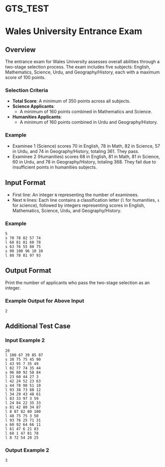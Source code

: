# GTS_TEST

# Wales University Entrance Exam

## Overview
The entrance exam for Wales University assesses overall abilities through a two-stage selection process. The exam includes five subjects: English, Mathematics, Science, Urdu, and Geography/History, each with a maximum score of 100 points.

### Selection Criteria
- **Total Score**: A minimum of 350 points across all subjects.
- **Science Applicants**:
    - A minimum of 160 points combined in Mathematics and Science.
- **Humanities Applicants**:
    - A minimum of 160 points combined in Urdu and Geography/History.

### Example
- Examinee 1 (Science) scores 70 in English, 78 in Math, 82 in Science, 57 in Urdu, and 74 in Geography/History, totaling 361. They pass.
- Examinee 2 (Humanities) scores 68 in English, 81 in Math, 81 in Science, 60 in Urdu, and 78 in Geography/History, totaling 368. They fail due to insufficient points in humanities subjects.

## Input Format
- First line: An integer `N` representing the number of examinees.
- Next `N` lines: Each line contains a classification letter (`l` for humanities, `s` for science), followed by integers representing scores in English, Mathematics, Science, Urdu, and Geography/History.

### Example
```
5
s 70 78 82 57 74
l 68 81 81 60 78
s 63 76 55 80 75
s 90 100 96 10 10
l 88 78 81 97 93
```

## Output Format
Print the number of applicants who pass the two-stage selection as an integer.

### Example Output for Above Input
```
2
```

## Additional Test Case

### Input Example 2
```
20
l 100 67 39 85 87
s 38 75 75 45 90
l 43 95 7 35 49
l 82 77 74 35 44
s 96 80 92 58 84
l 23 60 44 27 3
l 42 24 52 23 63
s 44 78 98 51 10
l 93 38 73 88 12
l 34 29 43 48 61
l 83 33 97 3 59
l 24 84 22 35 33
s 81 42 80 34 87
l 8 87 82 80 100
l 48 75 75 3 50
l 93 76 25 71 31
s 60 92 64 66 11
l 61 47 6 21 83
l 68 1 47 81 78
l 8 72 54 20 25
```

### Output Example 2
```
3
```